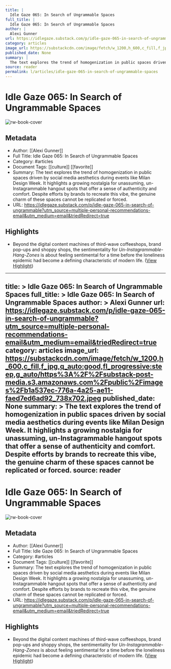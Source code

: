 ```yaml
---
title: |
  Idle Gaze 065: In Search of Ungrammable Spaces
full_title: |
  Idle Gaze 065: In Search of Ungrammable Spaces
author: |
  Alexi Gunner
url: https://idlegaze.substack.com/p/idle-gaze-065-in-search-of-ungrammable?utm_source=multiple-personal-recommendations-email&utm_medium=email&triedRedirect=true
category: articles
image_url: https://substackcdn.com/image/fetch/w_1200,h_600,c_fill,f_jpg,q_auto:good,fl_progressive:steep,g_auto/https%3A%2F%2Fsubstack-post-media.s3.amazonaws.com%2Fpublic%2Fimages%2Fb1a537ec-776a-4a25-ae11-faed7ed6ad92_738x702.jpeg
published_date: None
summary: |
  The text explores the trend of homogenization in public spaces driven by social media aesthetics during events like Milan Design Week. It highlights a growing nostalgia for unassuming, un-Instagrammable hangout spots that offer a sense of authenticity and comfort. Despite efforts by brands to recreate this vibe, the genuine charm of these spaces cannot be replicated or forced.
source: reader
permalink: l/articles/idle-gaze-065-in-search-of-ungrammable-spaces
---
```

# Idle Gaze 065: In Search of Ungrammable Spaces

![rw-book-cover](https://substackcdn.com/image/fetch/w_1200,h_600,c_fill,f_jpg,q_auto:good,fl_progressive:steep,g_auto/https%3A%2F%2Fsubstack-post-media.s3.amazonaws.com%2Fpublic%2Fimages%2Fb1a537ec-776a-4a25-ae11-faed7ed6ad92_738x702.jpeg)

## Metadata
- Author: [[Alexi Gunner]]
- Full Title: Idle Gaze 065: In Search of Ungrammable Spaces
- Category: #articles
- Document Tags: [[culture]] [[favorite]] 
- Summary: The text explores the trend of homogenization in public spaces driven by social media aesthetics during events like Milan Design Week. It highlights a growing nostalgia for unassuming, un-Instagrammable hangout spots that offer a sense of authenticity and comfort. Despite efforts by brands to recreate this vibe, the genuine charm of these spaces cannot be replicated or forced.
- URL: https://idlegaze.substack.com/p/idle-gaze-065-in-search-of-ungrammable?utm_source=multiple-personal-recommendations-email&utm_medium=email&triedRedirect=true

## Highlights
- Beyond the digital content machines of third-wave coffeeshops, brand pop-ups and shoppy shops, the sentimentality for *Un-Instagrammable-Hang-Zones* is about feeling sentimental for a time before the loneliness epidemic had become a defining characteristic of modern life. ([View Highlight](https://read.readwise.io/read/01hyegz0cz21c0evqkkhvgh09z))


---
title: >
  Idle Gaze 065: In Search of Ungrammable Spaces
full_title: >
  Idle Gaze 065: In Search of Ungrammable Spaces
author: >
  Alexi Gunner
url: https://idlegaze.substack.com/p/idle-gaze-065-in-search-of-ungrammable?utm_source=multiple-personal-recommendations-email&utm_medium=email&triedRedirect=true
category: articles
image_url: https://substackcdn.com/image/fetch/w_1200,h_600,c_fill,f_jpg,q_auto:good,fl_progressive:steep,g_auto/https%3A%2F%2Fsubstack-post-media.s3.amazonaws.com%2Fpublic%2Fimages%2Fb1a537ec-776a-4a25-ae11-faed7ed6ad92_738x702.jpeg
published_date: None
summary: >
  The text explores the trend of homogenization in public spaces driven by social media aesthetics during events like Milan Design Week. It highlights a growing nostalgia for unassuming, un-Instagrammable hangout spots that offer a sense of authenticity and comfort. Despite efforts by brands to recreate this vibe, the genuine charm of these spaces cannot be replicated or forced.
source: reader
---
# Idle Gaze 065: In Search of Ungrammable Spaces

![rw-book-cover](https://substackcdn.com/image/fetch/w_1200,h_600,c_fill,f_jpg,q_auto:good,fl_progressive:steep,g_auto/https%3A%2F%2Fsubstack-post-media.s3.amazonaws.com%2Fpublic%2Fimages%2Fb1a537ec-776a-4a25-ae11-faed7ed6ad92_738x702.jpeg)

## Metadata
- Author: [[Alexi Gunner]]
- Full Title: Idle Gaze 065: In Search of Ungrammable Spaces
- Category: #articles
- Document Tags: [[culture]] [[favorite]] 
- Summary: The text explores the trend of homogenization in public spaces driven by social media aesthetics during events like Milan Design Week. It highlights a growing nostalgia for unassuming, un-Instagrammable hangout spots that offer a sense of authenticity and comfort. Despite efforts by brands to recreate this vibe, the genuine charm of these spaces cannot be replicated or forced.
- URL: https://idlegaze.substack.com/p/idle-gaze-065-in-search-of-ungrammable?utm_source=multiple-personal-recommendations-email&utm_medium=email&triedRedirect=true

## Highlights
- Beyond the digital content machines of third-wave coffeeshops, brand pop-ups and shoppy shops, the sentimentality for *Un-Instagrammable-Hang-Zones* is about feeling sentimental for a time before the loneliness epidemic had become a defining characteristic of modern life. ([View Highlight](https://read.readwise.io/read/01hyegz0cz21c0evqkkhvgh09z))


